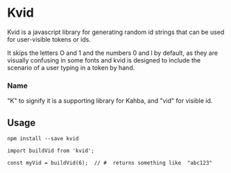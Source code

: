 # Kvid
Kvid is a javascript library for generating random id strings that can be used for user-visible tokens or ids.

It skips the letters O and 1 and the numbers 0 and l by default, as they are visually confusing in some fonts and 
kvid is designed to include the scenario of a user typing in a token by hand. 
  


### Name
"K" to signify it is a supporting library for Kahba, and "vid" for visible id.
  
  
## Usage

`npm install --save kvid`

```
import buildVid from 'kvid';

const myVid = buildVid(6);  // #  returns something like  "abc123" 
```
